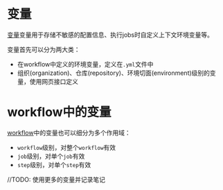 # 变量

[变量](https://docs.github.com/en/actions/learn-github-actions/variables)变量用于存储不敏感的配置信息、执行jobs时自定义上下文环境变量等。

变量首先可以分为两大类：

- 在workflow中定义的环境变量，定义在`.yml`文件中
- 组织(organization)、仓库(repository)、环境切面(environment)级别的变量，使用网页接口定义

# workflow中的变量

[workflow](https://docs.github.com/en/actions/learn-github-actions/variables#defining-environment-variables-for-a-single-workflow)中的变量也可以细分为多个作用域：

- `workflow`级别，对整个`workflow`有效
- `job`级别，对单个`job`有效
- `step`级别，对单个`step`有效

//TODO: 使用更多的变量并记录笔记
